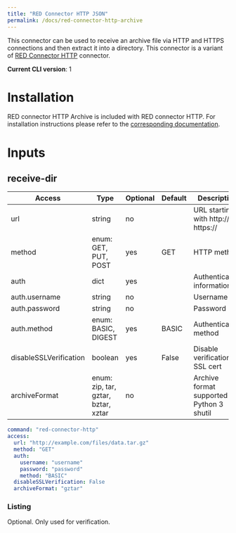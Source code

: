 ```yaml
---
title: "RED Connector HTTP JSON"
permalink: /docs/red-connector-http-archive
---
```


This connector can be used to receive an archive file via HTTP and HTTPS connections and then extract it into a directory. This connector is a variant of [RED Connector HTTP](/docs/red-connector-http) connector.

**Current CLI version**: 1

# Installation

RED connector HTTP Archive is included with RED connector HTTP. For installation instructions please refer to the [corresponding documentation](/docs/red-connector-http#installation).

# Inputs

## receive-dir

| Access | Type | Optional | Default | Description |
| --- | --- | --- | --- | --- |
| url | string | no | | URL starting with http:// or https:// |
| method | enum: GET, PUT, POST | yes | GET | HTTP method  |
| auth | dict | yes | | Authentication information |
| auth.username | string | no | | Username |
| auth.password | string | no | | Password |
| auth.method | enum: BASIC, DIGEST | yes | BASIC | Authentication method |
| disableSSLVerification | boolean | yes | False | Disable verification of SSL cert |
| archiveFormat | enum: zip, tar, gztar, bztar, xztar | no | | Archive format supported by Python 3 shutil |

```yaml
command: "red-connector-http"
access:
  url: "http://example.com/files/data.tar.gz"
  method: "GET"
  auth:
    username: "username"
    password: "password"
    method: "BASIC"
  disableSSLVerification: False
  archiveFormat: "gztar"
```

### Listing

Optional. Only used for verification.
